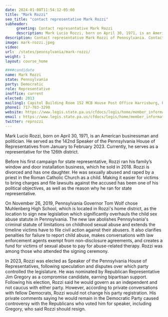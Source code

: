 ```yaml
---
date: 2024-01-08T11:54:12-05:00
title: "Mark Rozzi"
seo_title: "contact representative Mark Rozzi"
subheader:
     greeting: Contact representative Mark Rozzi
     description: Mark Lucio Rozzi, born on April 30, 1971, is an American businessman and politician. He served as the 142nd Speaker of the Pennsylvania House of Representatives from January to February 2023. Currently, he serves as a representative for the 126th district.
description: Contact representative Mark Rozzi of Pennsylvania. Contact information for Mark Rozzi includes email address, phone number, and mailing address.
image: mark-rozzi.jpeg
video:
url:  /states/pennsylvania/mark-rozzi/
weight: 1
layout: course_home

####candidate
name: Mark Rozzi
state: Pennsylvania
party: Democratic
role: Representative
inoffice: current
elected: 2013
mailing1: Capitol Building Room 152 MCB House Post Office Harrisburg, PA 17120
phone1: 717-783-3290
website: https://www.legis.state.pa.us/cfdocs/legis/home/member_information/House_bio.cfm?id=1647/
email : https://www.legis.state.pa.us/cfdocs/legis/home/member_information/House_bio.cfm?id=1647/
twitter: reprozzi
---
```


Mark Lucio Rozzi, born on April 30, 1971, is an American businessman and politician. He served as the 142nd Speaker of the Pennsylvania House of Representatives from January to February 2023. Currently, he serves as a representative for the 126th district.

Before his first campaign for state representative, Rozzi ran his family’s window and door installation business, which he sold in 2018. Rozzi is divorced and has one daughter. He was sexually abused and raped by a priest in the Roman Catholic Church as a child. Making it easier for victims to bring charges and file lawsuits against the accused has been one of his political objectives, as well as the reason why he ran for state representative.

On November 26, 2019, Pennsylvania Governor Tom Wolf chose Muhlenberg High School, which is located in Rozzi's home district, as the location to sign new legislation which significantly overhauls the child sex abuse statute in Pennsylvania. The new law abolishes Pennsylvania's criminal statute of limitations on childhood sexual abuse and extends the timeline victims have to file civil action against their abusers. It also clarifies penalties for failure to report child abuse, makes conversations with law enforcement agents exempt from non-disclosure agreements, and creates a fund for victims of sexual abuse to pay for abuse-related therapy. Rozzi was among those who attended the signing ceremony.

In 2023, Rozzi was elected as Speaker of the Pennsylvania House of Representatives, following speculation and disputes over which party controlled the legislature. He was nominated by Republican Representative Jim Gregory as a compromise candidate, earning bipartisan support. Following his election, Rozzi said he would govern as an independent and not caucus with either party. However, according to private conversations with fellow Democrats, Rozzi would not change his party registration. His private comments saying he would remain in the Democratic Party caused controversy with the Republicans who voted him for speaker, including Gregory, who said Rozzi should resign.
